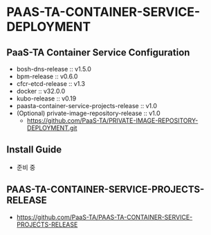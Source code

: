 # PAAS-TA-CONTAINER-SERVICE-DEPLOYMENT

## PaaS-TA Container Service Configuration
- bosh-dns-release :: v1.5.0
- bpm-release :: v0.6.0
- cfcr-etcd-release :: v1.3
- docker :: v32.0.0
- kubo-release :: v0.19
- paasta-container-service-projects-release :: v1.0
- (Optional) private-image-repository-release :: v1.0
  - https://github.com/PaaS-TA/PRIVATE-IMAGE-REPOSITORY-DEPLOYMENT.git

## Install Guide
- 준비 중

## PAAS-TA-CONTAINER-SERVICE-PROJECTS-RELEASE
- https://github.com/PaaS-TA/PAAS-TA-CONTAINER-SERVICE-PROJECTS-RELEASE
